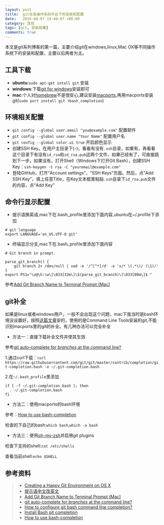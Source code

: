```yaml
---
layout: post
title:  git在各操作系统平台下的安装和配置
date:   2016-08-07 19:40:07 +08:00
category: 其他
tags: [git, 安装部署]
comments: true
---
```


本文是git系列博客的第一篇，主要介绍git在windows,linux,Mac OX等不同操作系统下的安装和配置，主要以后两者为主。

<!-- more -->

## 工具下载

- **ubuntu**:`sudo apt-get intall git` 安装
- **windows**:下载[git for windows](https://git-for-windows.github.io/)安装即可
- **mac**:个人对[homebrew](http://brew.sh/)不是很安心,建议安装[macports](https://www.macports.org/),再用macports安装git(`sudo port install git +bash_completion`)


## 环境相关配置

- `git config --global user.email "you@example.com"` 配置邮件
- `git config --global user.name "Your Name"` 配置用户名
- `git config --global color.ui true` 开启颜色显示
- 创建SSH Key。在用户主目录下(`~`)，看看有没有`.ssh`目录，如果有，再看看这个目录下有没有`id_rsa`和`id_rsa.pub`这两个文件，如果已经有了，可直接跳到下一步。如果没有，打开Shell（Windows下打开Git Bash），创建SSH Key：`ssh-keygen -t rsa -C "youremail@example.com"`
- 登陆GitHub，打开“Account settings”，“SSH Keys”页面。然后，点“Add SSH Key”，填上任意Title，在Key文本框里粘贴`.ssh`目录下`id_rsa.pub`文件的内容，点“Add Key”

## 命令行显示配置

- 提示语换英语,mac下在.bash_profile里添加下面内容,ubuntu在~/.profile下添加

```
# git language
export LANGUAGE='en_US.UTF-8 git'
```

- 终端显示分支,mac下在.bash_profile里添加下面内容

```
# Git branch in prompt.

parse_git_branch() {
    git branch 2> /dev/null | sed -e '/^[^*]/d' -e 's/* \(.*\)/ (\1)/'
}
export PS1="\u@\h:\w\[\033[32m\]\$(parse_git_branch)\[\033[00m\]$ "
```

参考[Add Git Branch Name to Terminal Prompt (Mac)](http://mfitzp.io/article/add-git-branch-name-to-terminal-prompt-mac/)


## git补全

如果是linux或者windows用户，一般不会出现这个问题，mac下我当时是bash环境没设置好，按照[这篇文章](http://www.liaoxuefeng.com/wiki/0013739516305929606dd18361248578c67b8067c8c017b000/00137396287703354d8c6c01c904c7d9ff056ae23da865a000)安的，使用的是Command Line Tools安装的git,不能识别macports里的git的补全。有几种办法可以完全补全

- 方法一：直接下载补全文件并使其生效

参考[git auto-complete for *branches* at the command line?](http://apple.stackexchange.com/questions/55875/git-auto-complete-for-branches-at-the-command-line)

1.通过curl下载：`curl https://raw.githubusercontent.com/git/git/master/contrib/completion/git-completion.bash -o ~/.git-completion.bash`

2.在`~/.bash_profile`里添加

```shell
if [ -f ~/.git-completion.bash ]; then
  . ~/.git-completion.bash
fi
```

- 方法二：使用macports的bash环境

参考：[How to use bash-completion](https://trac.macports.org/wiki/howto/bash-completion)

检查的下自己的bash:`which bash`,`which -a bash`


- 方法三：使用[oh-my-zsh](https://github.com/robbyrussell/oh-my-zsh)并启用git plugins

检查下支持的shell:`cat /etc/shells`

查看当前shell:`echo $SHELL`


## 参考资料

>* [Creating a Happy Git Environment on OS X](https://gist.github.com/trey/2722934)
>* [提示语中文改英文](http://askubuntu.com/questions/320661/change-gits-language-to-english-without-changing-the-locale)
>* [Add Git Branch Name to Terminal Prompt (Mac)](http://mfitzp.io/article/add-git-branch-name-to-terminal-prompt-mac/)
>* [git auto-complete for *branches* at the command line?](http://apple.stackexchange.com/questions/55875/git-auto-complete-for-branches-at-the-command-line)
>* [How to configure git bash command line completion?](http://stackoverflow.com/questions/12399002/how-to-configure-git-bash-command-line-completion)
>* [Install Bash git completion](https://github.com/bobthecow/git-flow-completion/wiki/Install-Bash-git-completion)
>* [How to use bash-completion](https://trac.macports.org/wiki/howto/bash-completion)
